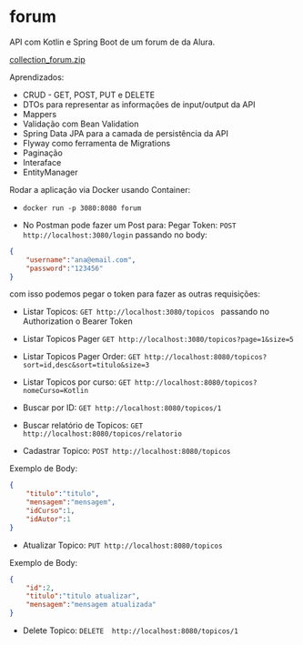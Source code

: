 # forum

API com Kotlin e Spring Boot de um forum de da Alura.

[collection_forum.zip](https://github.com/vitor0321/forum/files/11952893/collection_forum.zip)

Aprendizados:

* CRUD - GET, POST, PUT e DELETE
* DTOs para representar as informações de input/output da API
* Mappers
* Validação com Bean Validation
* Spring Data JPA para a camada de persistência da API
* Flyway como ferramenta de Migrations
* Paginação
* Interaface
* EntityManager

Rodar a aplicação via Docker usando Container:

* ```docker run -p 3080:8080 forum```


* No Postman pode fazer um Post para:
Pegar Token: ```POST http://localhost:3080/login``` 
passando no body:
```Json
{
    "username":"ana@email.com",
    "password":"123456"
}
```
com isso podemos pegar o token para fazer as outras requisições:

* Listar Topicos: ```GET http://localhost:3080/topicos ```
passando no Authorization o Bearer Token

* Listar Topicos Pager ```GET http://localhost:3080/topicos?page=1&size=5```
* Listar Topicos Pager Order: ```GET http://localhost:8080/topicos?sort=id,desc&sort=titulo&size=3```
* Listar Topicos por curso:  ```GET http://localhost:8080/topicos?nomeCurso=Kotlin```
* Buscar por ID: ```GET http://localhost:8080/topicos/1```
* Buscar relatório de Topicos: ```GET http://localhost:8080/topicos/relatorio```
* Cadastrar Topico: ```POST http://localhost:8080/topicos```

Exemplo de Body:
```json
{
    "titulo":"titulo",
    "mensagem":"mensagem",
    "idCurso":1,
    "idAutor":1
}
```
* Atualizar Topico: ```PUT http://localhost:8080/topicos```

Exemplo de Body:
```json
{
    "id":2,
    "titulo":"titulo atualizar",
    "mensagem":"mensagem atualizada"
}
```

* Delete Topico: ```DELETE  http://localhost:8080/topicos/1```
